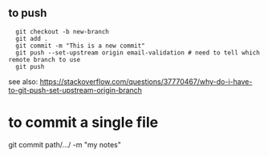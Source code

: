 ## to push
```
  git checkout -b new-branch
  git add .
  git commit -m "This is a new commit"
  git push --set-upstream origin email-validation # need to tell which remote branch to use 
  git push 
```
see also: 
https://stackoverflow.com/questions/37770467/why-do-i-have-to-git-push-set-upstream-origin-branch


# to commit a single file 
git commit path/.../ -m "my notes"
